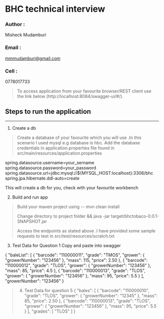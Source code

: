 # BHC technical interview


### Author : 
Misheck Mudamburi
### Email :
mmmudamburi@gmail.com
### Cell :
0778017733

>To access application  from  your favourite browser/REST client use the link below
(http://localhost:8084/swagger-ui/#/).
  
## Steps to run the application
***

1. Create a db

>Create a  database  of your   favourite which you will use .In this scenario I used mysql e.g database is hbc.
>Add the database credentials in application.properties file found in src/main/resources/application.properties

spring.datasource.username=your_sername
spring.datasource.password=your_password
spring.datasource.url=jdbc:mysql://${MYSQL_HOST:localhost}:3306/bhc
spring.jpa.hibernate.ddl-auto=create

This  will create a db for you, check with your favourite workbench

2. Build and run app

>Build your maven  project  using -- mvn clean install 
> 
>  Change directory to project folder  && java -jar target/bhctobaco-0.0.1-SNAPSHOT.jar
> 
> Access  the endpoints  as  stated above .I have provided some sample  requests  to test in src/test/resources/scratch.txt

3. Test Data for Question 1
Copy and paste into swagger
>>>>>
   {
   "baleList": [
   {
   "barcode": "110000011",
   "grade": "TMOS",
   "grower": {
   "growerNumber": "123456"
   },
   "mass": 115,
   "price": 2.50
   },
   {
   "barcode": "110000012",
   "grade": "TLOS",
   "grower": {
   "growerNumber": "123456"
   },
   "mass": 85,
   "price": 4.5
   },
   {
   "barcode": "110000013",
   "grade": "TLOS",
   "grower": {
   "growerNumber": "123456"
   },
   "mass": 95,
   "price": 5.5
   }
   ],
   "growerNumber": "123456"
   }
>>>>>>>>>>>>>
> 4. Test Data for question 5
> {
     "bales": [
     {
     "barcode": "110000010",
     "grade": "TLOS",
     "grower": {
     "growerNumber": "12345"
     },
     "mass": 85,
     "price": 2.50
     }, {
     "barcode": "110000013",
     "grade": "TLOS",
     "grower": {
     "growerNumber": "123456"
     },
     "mass": 95,
     "price": 5.5
     }
     ],
     "grades": [
     "TLOS"
     ]
     }
